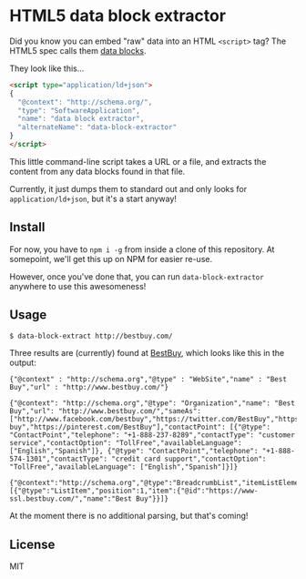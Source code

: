 # HTML5 data block extractor

Did you know you can embed "raw" data into an HTML `<script>` tag? The HTML5
spec calls them [data blocks](https://www.w3.org/TR/html5/semantics-scripting.html#data-block).

They look like this...
```html
<script type="application/ld+json">
{
  "@context": "http://schema.org/",
  "type": "SoftwareApplication",
  "name": "data block extractor",
  "alternateName": "data-block-extractor"
}
</script>
```

This little command-line script takes a URL or a file, and extracts the content
from any data blocks found in that file.

Currently, it just dumps them to standard out and only looks for
`application/ld+json`, but it's a start anyway!

## Install

For now, you have to `npm i -g` from inside a clone of this repository. At
somepoint, we'll get this up on NPM for easier re-use.

However, once you've done that, you can run `data-block-extractor` anywhere to
use this awesomeness!

## Usage

```sh
$ data-block-extract http://bestbuy.com/
```

Three results are (currently) found at [BestBuy](http://bestbuy.com/), which
looks like this in the output:
```
{"@context" : "http://schema.org","@type" : "WebSite","name" : "Best Buy","url" : "http://www.bestbuy.com/"}

{"@context": "http://schema.org","@type": "Organization","name": "Best Buy","url": "http://www.bestbuy.com/","sameAs": ["http://www.facebook.com/bestbuy","https://twitter.com/BestBuy","https://plus.google.com/+BestBuy","https://www.instagram.com/bestbuy/","https://www.youtube.com/user/bestbuy","https://www.linkedin.com/company/best-buy","https://pinterest.com/BestBuy"],"contactPoint": [{"@type": "ContactPoint","telephone": "+1-888-237-8289","contactType": "customer service","contactOption": "TollFree","availableLanguage": ["English","Spanish"]}, {"@type": "ContactPoint","telephone": "+1-888-574-1301","contactType": "credit card support","contactOption": "TollFree","availableLanguage": ["English","Spanish"]}]}

{"@context":"http://schema.org","@type":"BreadcrumbList","itemListElement":[{"@type":"ListItem","position":1,"item":{"@id":"https://www-ssl.bestbuy.com/","name":"Best Buy"}}]}
```

At the moment there is no additional parsing, but that's coming!

## License

MIT
